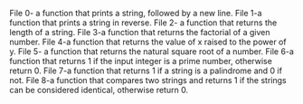File 0- a function that prints a string, followed by a new line.
File 1-a function that prints a string in reverse.
File 2- a function that returns the length of a string.
File 3-a function that returns the factorial of a given number.
File 4-a function that returns the value of x raised to the power of y.
File 5- a function that returns the natural square root of a number.
File 6-a function that returns 1 if the input integer is a prime number, otherwise return 0.
File 7-a function that returns 1 if a string is a palindrome and 0 if not.
File 8-a function that compares two strings and returns 1 if the strings can be considered identical, otherwise return 0.

